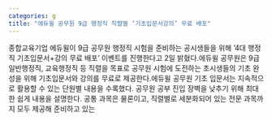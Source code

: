 ```yaml
---
categories: g
title: "에듀윌 공무원 9급 행정직 직렬별 ‘기초입문서강의’ 무료 배포"
---
```

종합교육기업 에듀윌이 9급 공무원 행정직 시험을 준비하는 공시생들을 위해 ’4대 행정직 기초입문서+강의 무료 배포’ 이벤트를 진행한다고 2일 밝혔다.에듀윌 공무원은 9급 일반행정직, 교육행정직 등 직렬을 목표로 공무원 시험에 도전하는 초시생들의 기초 완성을 위해 기초입문서와 강의를 무료로 제공한다.에듀윌 공무원 기초 입문서는 지속적으로 활용할 수 있는 단원별 내용을 수록했다. 공무원 공부 진입 장벽을 낮추기 위해 최대한 쉽게 내용을 설명한다. 공통 과목은 물론이고, 직렬별로 세분화되어 있는 전문 과목까지 모두 제공해 준비하고 있는